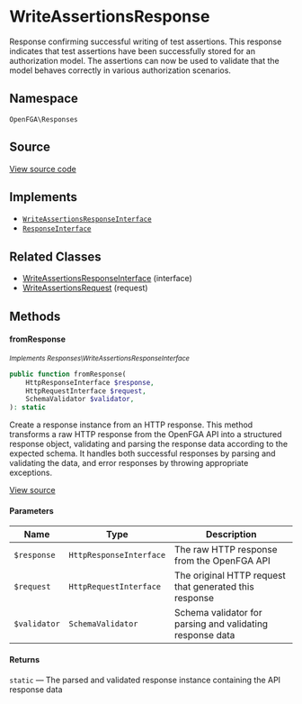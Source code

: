 # WriteAssertionsResponse

Response confirming successful writing of test assertions. This response indicates that test assertions have been successfully stored for an authorization model. The assertions can now be used to validate that the model behaves correctly in various authorization scenarios.

## Namespace
`OpenFGA\Responses`

## Source
[View source code](https://github.com/evansims/openfga-php/blob/main/src/Responses/WriteAssertionsResponse.php)

## Implements
* [`WriteAssertionsResponseInterface`](WriteAssertionsResponseInterface.md)
* [`ResponseInterface`](ResponseInterface.md)

## Related Classes
* [WriteAssertionsResponseInterface](Responses/WriteAssertionsResponseInterface.md) (interface)
* [WriteAssertionsRequest](Requests/WriteAssertionsRequest.md) (request)

## Methods

#### fromResponse

*<small>Implements Responses\WriteAssertionsResponseInterface</small>*

```php
public function fromResponse(
    HttpResponseInterface $response,
    HttpRequestInterface $request,
    SchemaValidator $validator,
): static
```

Create a response instance from an HTTP response. This method transforms a raw HTTP response from the OpenFGA API into a structured response object, validating and parsing the response data according to the expected schema. It handles both successful responses by parsing and validating the data, and error responses by throwing appropriate exceptions.

[View source](https://github.com/evansims/openfga-php/blob/main/src/Responses/ResponseInterface.php#L44)

#### Parameters
| Name         | Type                    | Description                                               |
| ------------ | ----------------------- | --------------------------------------------------------- |
| `$response`  | `HttpResponseInterface` | The raw HTTP response from the OpenFGA API                |
| `$request`   | `HttpRequestInterface`  | The original HTTP request that generated this response    |
| `$validator` | `SchemaValidator`       | Schema validator for parsing and validating response data |

#### Returns
`static` — The parsed and validated response instance containing the API response data
